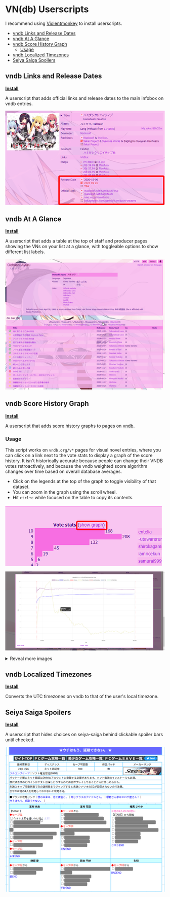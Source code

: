 # VN(db) Userscripts <!-- omit in toc -->

I recommend using [Violentmonkey](https://violentmonkey.github.io/) to install userscripts.

- [vndb Links and Release Dates](#vndb-links-and-release-dates)
- [vndb At A Glance](#vndb-at-a-glance)
- [vndb Score History Graph](#vndb-score-history-graph)
  - [Usage](#usage)
- [vndb Localized Timezones](#vndb-localized-timezones)
- [Seiya Saiga Spoilers](#seiya-saiga-spoilers)

## vndb Links and Release Dates

**[Install](https://github.com/MarvNC/vn-userscripts/raw/master/vndb-official-stats.user.js)**

A userscript that adds official links and release dates to the main infobox on vndb entries.

![](images/chrome_%E3%83%8F%E3%83%9F%E3%83%80%E3%82%B7%E3%82%AF%E3%83%AA%E3%82%A8%E3%82%A4%E3%83%86%E3%82%A3%E3%83%96__vndb_-_httpsvndb.org_-_Google_Ch_2022-08-22_19-27-22.png)

## vndb At A Glance

**[Install](https://github.com/MarvNC/vn-userscripts/raw/master/vndb-at-a-glance.user.js)**

A userscript that adds a table at the top of staff and producer pages showing the VNs on your list at a glance, with toggleable options to show different list labels.

![](images/2022-08-23_18-12-15.gif)

## vndb Score History Graph

**[Install](https://github.com/MarvNC/vn-userscripts/raw/master/vndb-score-graph.user.js)**

A userscript that adds score history graphs to pages on [vndb](http://vndb.org/).

### Usage

This script works on `vndb.org/v*` pages for visual novel entries, where you can click on a link next to the vote stats to display a graph of the score history. It isn't historically accurate because people can change their VNDB votes retroactively, and because the vndb weighted score algorithm changes over time based on overall database averages.

- Click on the legends at the top of the graph to toggle visibility of that dataset.
- You can zoom in the graph using the scroll wheel.
- Hit `ctrl+c` while focused on the table to copy its contents.

![usage](images/score-graphs/usage.png)

![example](images/score-graphs/example.png)

<details>
  <summary>Reveal more images</summary>

![table](images/score-graphs/table.png)

![releases tooltip](images/score-graphs/releases%20tooltip.png)

</details>

## vndb Localized Timezones

**[Install](https://github.com/MarvNC/vn-userscripts/raw/master/vndb-local-timestamps.user.js)**

Converts the UTC timezones on vndb to that of the user's local timezone.

## Seiya Saiga Spoilers

**[Install](https://github.com/MarvNC/vn-userscripts/raw/master/seiya-saiga-spoilers.user.js)**

A userscript that hides choices on seiya-saiga behind clickable spoiler bars until checked.

![](images/2022-08-22_19-32-54.gif)
